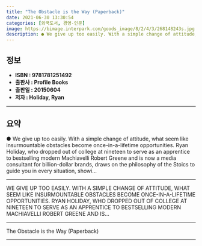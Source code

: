 ```yaml
---
title: "The Obstacle is the Way (Paperback)"
date: 2021-06-30 13:30:54
categories: [외국도서, 경영-인문]
image: https://bimage.interpark.com/goods_image/8/2/4/3/268148243s.jpg
description: ● We give up too easily. With a simple change of attitude, what seem like insurmountable obstacles become once-in-a-lifetime opportunities. Ryan Holiday, who d
---
```


## **정보**

- **ISBN : 9781781251492**
- **출판사 : Profile Books**
- **출판일 : 20150604**
- **저자 : Holiday, Ryan**

------



## **요약**

●  We give up too easily. With a simple change of attitude, what seem like insurmountable obstacles become once-in-a-lifetime opportunities. Ryan Holiday, who dropped out of college at nineteen to serve as an apprentice to bestselling modern Machiavelli Robert Greene and is now a media consultant for billion-dollar brands, draws on the philosophy of the Stoics to guide you in every situation, showi...

------

WE GIVE UP TOO EASILY. WITH A SIMPLE CHANGE OF ATTITUDE, WHAT SEEM LIKE INSURMOUNTABLE OBSTACLES BECOME ONCE-IN-A-LIFETIME OPPORTUNITIES. RYAN HOLIDAY, WHO DROPPED OUT OF COLLEGE AT NINETEEN TO SERVE AS AN APPRENTICE TO BESTSELLING MODERN MACHIAVELLI ROBERT GREENE AND IS... 

------


The Obstacle is the Way (Paperback) 

------


